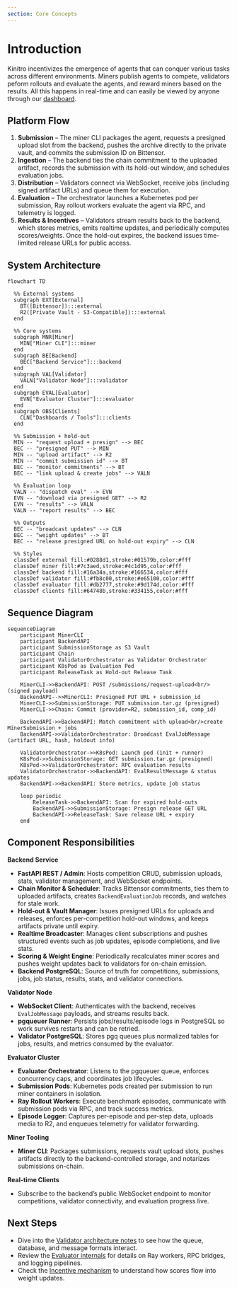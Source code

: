 ```yaml
---
section: Core Concepts
---
```


# Introduction

Kinitro incentivizes the emergence of agents that can conquer various tasks across different environments. Miners publish agents to compete, validators peform rollouts and evaluate the agents, and reward miners based on the results. All this happens in real-time and can easily be viewed by anyone through our [dashboard](https://kinitro.ai/dashboard).

## Platform Flow
1. **Submission** – The miner CLI packages the agent, requests a presigned upload slot from the backend, pushes the archive directly to the private vault, and commits the submission ID on Bittensor.
2. **Ingestion** – The backend ties the chain commitment to the uploaded artifact, records the submission with its hold-out window, and schedules evaluation jobs.
3. **Distribution** – Validators connect via WebSocket, receive jobs (including signed artifact URLs) and queue them for execution.
4. **Evaluation** – The orchestrator launches a Kubernetes pod per submission, Ray rollout workers evaluate the agent via RPC, and telemetry is logged.
5. **Results & Incentives** – Validators stream results back to the backend, which stores metrics, emits realtime updates, and periodically computes scores/weights. Once the hold-out expires, the backend issues time-limited release URLs for public access.

## System Architecture

```mermaid
flowchart TD

  %% External systems
  subgraph EXT[External]
    BT([Bittensor]):::external
    R2([Private Vault - S3-Compatible]):::external
  end

  %% Core systems
  subgraph MNR[Miner]
    MIN["Miner CLI"]:::miner
  end
  subgraph BE[Backend]
    BEC["Backend Service"]:::backend
  end
  subgraph VAL[Validator]
    VALN["Validator Node"]:::validator
  end
  subgraph EVAL[Evaluator]
    EVN["Evaluator Cluster"]:::evaluator
  end
  subgraph OBS[Clients]
    CLN["Dashboards / Tools"]:::clients
  end

  %% Submission + hold-out
  MIN -- "request upload + presign" --> BEC
  BEC -- "presigned PUT" --> MIN
  MIN -- "upload artifact" --> R2
  MIN -- "commit submission id" --> BT
  BEC -- "monitor commitments" --> BT
  BEC -- "link upload & create jobs" --> VALN

  %% Evaluation loop
  VALN -- "dispatch eval" --> EVN
  EVN -- "download via presigned GET" --> R2
  EVN -- "results" --> VALN
  VALN -- "report results" --> BEC

  %% Outputs
  BEC -- "broadcast updates" --> CLN
  BEC -- "weight updates" --> BT
  BEC -- "release presigned URL on hold-out expiry" --> CLN

  %% Styles
  classDef external fill:#0288d1,stroke:#01579b,color:#fff
  classDef miner fill:#7c3aed,stroke:#4c1d95,color:#fff
  classDef backend fill:#16a34a,stroke:#166534,color:#fff
  classDef validator fill:#fb8c00,stroke:#e65100,color:#fff
  classDef evaluator fill:#db2777,stroke:#9d174d,color:#fff
  classDef clients fill:#64748b,stroke:#334155,color:#fff
```

## Sequence Diagram

```mermaid
sequenceDiagram
    participant MinerCLI
    participant BackendAPI
    participant SubmissionStorage as S3 Vault
    participant Chain
    participant ValidatorOrchestrator as Validator Orchestrator
    participant K8sPod as Evaluation Pod
    participant ReleaseTask as Hold-out Release Task

    MinerCLI->>BackendAPI: POST /submissions/request-upload<br/>(signed payload)
    BackendAPI-->>MinerCLI: Presigned PUT URL + submission_id
    MinerCLI->>SubmissionStorage: PUT submission.tar.gz (presigned)
    MinerCLI->>Chain: Commit (provider=R2, submission_id, comp_id)

    BackendAPI->>BackendAPI: Match commitment with upload<br/>create MinerSubmission + jobs
    BackendAPI->>ValidatorOrchestrator: Broadcast EvalJobMessage (artifact URL, hash, holdout info)

    ValidatorOrchestrator->>K8sPod: Launch pod (init + runner)
    K8sPod->>SubmissionStorage: GET submission.tar.gz (presigned)
    K8sPod->>ValidatorOrchestrator: RPC evaluation results
    ValidatorOrchestrator->>BackendAPI: EvalResultMessage & status updates
    BackendAPI->>BackendAPI: Store metrics, update job status

    loop periodic
        ReleaseTask->>BackendAPI: Scan for expired hold-outs
        BackendAPI->>SubmissionStorage: Presign release GET URL
        BackendAPI->>ReleaseTask: Save release URL + expiry
    end

```

## Component Responsibilities

**Backend Service**
- **FastAPI REST / Admin**: Hosts competition CRUD, submission uploads, stats, validator management, and WebSocket endpoints.
- **Chain Monitor & Scheduler**: Tracks Bittensor commitments, ties them to uploaded artifacts, creates `BackendEvaluationJob` records, and watches for stale work.
- **Hold-out & Vault Manager**: Issues presigned URLs for uploads and releases, enforces per-competition hold-out windows, and keeps artifacts private until expiry.
- **Realtime Broadcaster**: Manages client subscriptions and pushes structured events such as job updates, episode completions, and live stats.
- **Scoring & Weight Engine**: Periodically recalculates miner scores and pushes weight updates back to validators for on-chain emission.
- **Backend PostgreSQL**: Source of truth for competitions, submissions, jobs, job status, results, stats, and validator connections.

**Validator Node**
- **WebSocket Client**: Authenticates with the backend, receives `EvalJobMessage` payloads, and streams results back.
- **pgqueuer Runner**: Persists jobs/results/episode logs in PostgreSQL so work survives restarts and can be retried.
- **Validator PostgreSQL**: Stores pgq queues plus normalized tables for jobs, results, and metrics consumed by the evaluator.

**Evaluator Cluster**
- **Evaluator Orchestrator**: Listens to the pgqueuer queue, enforces concurrency caps, and coordinates job lifecycles.
- **Submission Pods**: Kubernetes pods created per submission to run miner containers in isolation.
- **Ray Rollout Workers**: Execute benchmark episodes, communicate with submission pods via RPC, and track success metrics.
- **Episode Logger**: Captures per-episode and per-step data, uploads media to R2, and enqueues telemetry for validator forwarding.

**Miner Tooling**
- **Miner CLI**: Packages submissions, requests vault upload slots, pushes artifacts directly to the backend-controlled storage, and notarizes submissions on-chain.

**Real-time Clients**
- Subscribe to the backend’s public WebSocket endpoint to monitor competitions, validator connectivity, and evaluation progress live.

## Next Steps
- Dive into the [Validator architecture notes](orchestrator.md) to see how the queue, database, and message formats interact.
- Review the [Evaluator internals](evaluator.md) for details on Ray workers, RPC bridges, and logging pipelines.
- Check the [Incentive mechanism](incentive.md) to understand how scores flow into weight updates.
